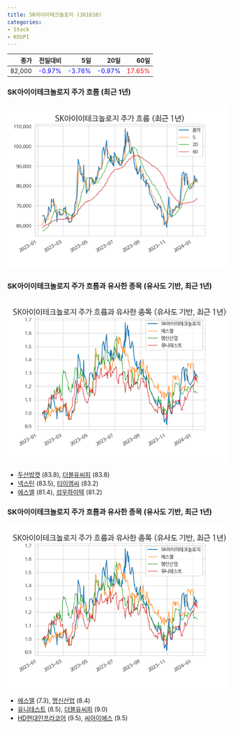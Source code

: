 ```yaml
---
title: SK아이이테크놀로지 (361610)
categories:
- Stock
- KOSPI
---
```


|종가|전일대비|5일|20일|60일|
|---:|-------:|--:|---:|---:|
|82,000|<span style="color: blue">-0.97%</span>|<span style="color: blue">-3.76%</span>|<span style="color: blue">-0.97%</span>|<span style="color: red">17.65%</span>|

<!-- more -->
### SK아이이테크놀로지 주가 흐름 (최근 1년)
![361610](/assets/images/stock/361610.png)


### SK아이이테크놀로지 주가 흐름과 유사한 종목 (유사도 기반, 최근 1년)
![361610](/assets/images/stock/361610_sim.png)

- [두산밥캣](/241560/) (83.8), [더블유씨피](/393890/) (83.8)
- [넥스틴](/348210/) (83.5), [티이엠씨](/425040/) (83.2)
- [에스엘](/005850/) (81.4), [성우하이텍](/015750/) (81.2)


### SK아이이테크놀로지 주가 흐름과 유사한 종목 (유사도 기반, 최근 1년)
![361610](/assets/images/stock/361610_sim.png)

- [에스엘](/005850/) (7.3), [명신산업](/009900/) (8.4)
- [유니테스트](/086390/) (8.5), [더블유씨피](/393890/) (9.0)
- [HD현대인프라코어](/042670/) (9.5), [씨아이에스](/222080/) (9.5)